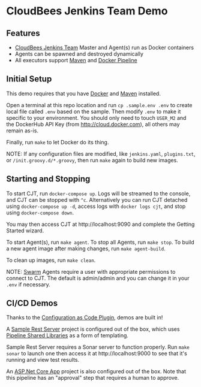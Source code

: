 # CloudBees Jenkins Team Demo

## Features
* [CloudBees Jenkins Team](https://www.cloudbees.com/products/cloudbees-jenkins-team) Master and Agent(s) run as Docker containers
* Agents can be spawned and destroyed dynamically
* All executors support [Maven](https://maven.apache.org/) and [Docker Pipeline](https://wiki.jenkins.io/display/JENKINS/Docker+Pipeline+Plugin)

## Initial Setup
This demo requires that you have [Docker](https://www.docker.com/get-docker) and [Maven](https://maven.apache.org/) installed.

Open a terminal at this repo location and run `cp .sample.env .env` to create local file called `.env` based on the sample. Then modify `.env` to make it specific to your environment. You should only need to touch ``USER_M2`` and the DockerHub API Key (from http://cloud.docker.com), all others may remain as-is.

Finally, run ``make`` to let Docker do its thing.

NOTE: If any configuration files are modified, like ``jenkins.yaml``, ``plugins.txt``, or ``/init.groovy.d/*.groovy``, then run ``make`` again to build new images.

## Starting and Stopping
To start CJT, run ``docker-compose up``. Logs will be streamed to the console, and CJT can be stopped with `^c`. Alternatively you can run CJT detached using ``docker-compose up -d``, access logs with ``docker logs cjt``, and stop using ``docker-compose down``.

You may then access CJT at http://localhost:9090 and complete the Getting Started wizard.

To start Agent(s), run ``make agent``. To stop all Agents, run ``make stop``. To build a new agent image after making changes, run ``make agent-build``.

To clean up images, run ``make clean``.

NOTE: [Swarm](https://wiki.jenkins.io/display/JENKINS/Swarm+Plugin) Agents require a user with appropriate permissions to connect to CJT. The default is admin/admin and you can change it in your ``.env`` if necessary.

## CI/CD Demos
Thanks to the [Configuration as Code Plugin](https://github.com/jenkinsci/configuration-as-code-plugin), demos are built in! 

A [Sample Rest Server](https://github.com/cloudy-demos/sample-rest-server) project is configured out of the box, which uses [Pipeline Shared Libraries](https://github.com/cloudy-demos/pipeline-libraries) as a form of templating.

Sample Rest Server requires a Sonar server to function properly. Run ``make sonar`` to launch one then access it at http://localhost:9000 to see that it's running and view test results.

An [ASP.Net Core App](https://github.com/cloudy-demos/aspnet-app) project is also configured out of the box. Note that this pipeline has an "approval" step that requires a human to approve.